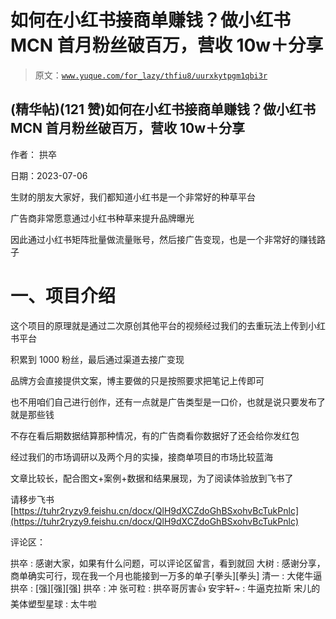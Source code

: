 # 如何在小红书接商单赚钱？做小红书 MCN 首月粉丝破百万，营收 10w＋分享

> 原文：[`www.yuque.com/for_lazy/thfiu8/uurxkytpgm1qbi3r`](https://www.yuque.com/for_lazy/thfiu8/uurxkytpgm1qbi3r)



## (精华帖)(121 赞)如何在小红书接商单赚钱？做小红书 MCN 首月粉丝破百万，营收 10w＋分享 

作者： 拱卒 

日期：2023-07-06 

生财的朋友大家好，我们都知道小红书是一个非常好的种草平台 

广告商非常愿意通过小红书种草来提升品牌曝光 

因此通过小红书矩阵批量做流量账号，然后接广告变现，也是一个非常好的赚钱路子 

# 一、项目介绍 

这个项目的原理就是通过二次原创其他平台的视频经过我们的去重玩法上传到小红书平台 

积累到 1000 粉丝，最后通过渠道去接广变现 

品牌方会直接提供文案，博主要做的只是按照要求把笔记上传即可 

也不用咱们自己进行创作，还有一点就是广告类型是一口价，也就是说只要发布了就是那些钱 

不存在看后期数据结算那种情况，有的广告商看你数据好了还会给你发红包 

经过我们的市场调研以及两个月的实操，接商单项目的市场比较蓝海 

文章比较长，配合图文+案例+数据和结果展现，为了阅读体验放到飞书了 

请移步飞书[https://tuhr2ryzy9.feishu.cn/docx/QlH9dXCZdoGhBSxohvBcTukPnlc](https://tuhr2ryzy9.feishu.cn/docx/QlH9dXCZdoGhBSxohvBcTukPnlc) 

评论区： 

拱卒 : 感谢大家，如果有什么问题，可以评论区留言，看到就回 大树 : 感谢分享，商单确实可行，现在我一个月也能接到一万多的单子[拳头][拳头] 清一 : 大佬牛逼 拱卒 : [强][强][强] 拱卒 : 冲 张可粒 : 拱卒哥厉害👍 安宇轩~ : 牛逼克拉斯 宋儿的美体塑型星球 : 太牛啦